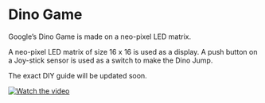 # Dino Game

Google’s Dino Game is made on a neo-pixel LED matrix. 

A neo-pixel LED matrix of size 16 x 16 is used as a display. A push button on a Joy-stick sensor is used as a switch to make the Dino Jump. 

The exact DIY guide will be updated soon.

[![Watch the video](https://img.youtube.com/vi/2IQtUKMamw4/0.jpg)](https://youtu.be/2IQtUKMamw4)
